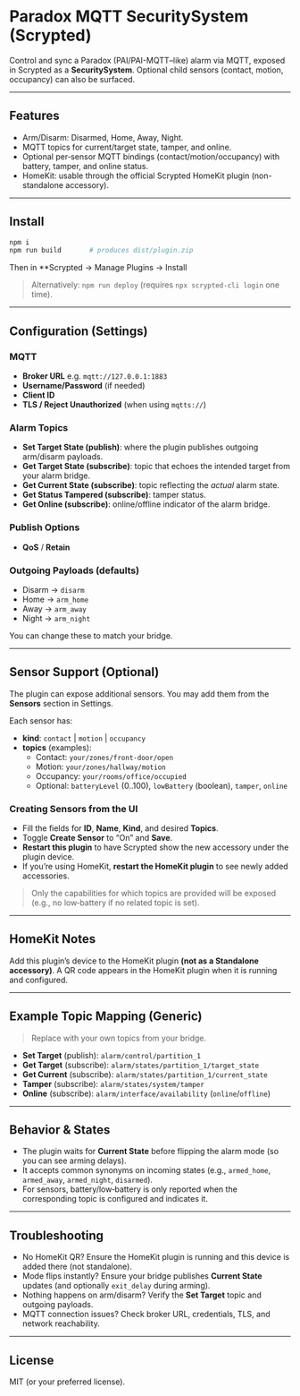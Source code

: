 # Paradox MQTT SecuritySystem (Scrypted)

Control and sync a Paradox (PAI/PAI-MQTT–like) alarm via MQTT, exposed in Scrypted as a **SecuritySystem**. Optional child sensors (contact, motion, occupancy) can also be surfaced.

---

## Features
- Arm/Disarm: Disarmed, Home, Away, Night.
- MQTT topics for current/target state, tamper, and online.
- Optional per‑sensor MQTT bindings (contact/motion/occupancy) with battery, tamper, and online status.
- HomeKit: usable through the official Scrypted HomeKit plugin (non-standalone accessory).

---

## Install
```bash
npm i
npm run build       # produces dist/plugin.zip
```
Then in **Scrypted → Manage Plugins → Install

> Alternatively: `npm run deploy` (requires `npx scrypted-cli login` one time).

---

## Configuration (Settings)
### MQTT
- **Broker URL** e.g. `mqtt://127.0.0.1:1883`
- **Username/Password** (if needed)
- **Client ID**
- **TLS / Reject Unauthorized** (when using `mqtts://`)

### Alarm Topics
- **Set Target State (publish)**: where the plugin publishes outgoing arm/disarm payloads.
- **Get Target State (subscribe)**: topic that echoes the intended target from your alarm bridge.
- **Get Current State (subscribe)**: topic reflecting the *actual* alarm state.
- **Get Status Tampered (subscribe)**: tamper status.
- **Get Online (subscribe)**: online/offline indicator of the alarm bridge.

### Publish Options
- **QoS** / **Retain**

### Outgoing Payloads (defaults)
- Disarm → `disarm`
- Home → `arm_home`
- Away → `arm_away`
- Night → `arm_night`

You can change these to match your bridge.

---

## Sensor Support (Optional)
The plugin can expose additional sensors. You may add them from the **Sensors** section in Settings.

Each sensor has:
- **kind**: `contact` | `motion` | `occupancy`
- **topics** (examples):
  - Contact: `your/zones/front-door/open`
  - Motion: `your/zones/hallway/motion`
  - Occupancy: `your/rooms/office/occupied`
  - Optional: `batteryLevel` (0..100), `lowBattery` (boolean), `tamper`, `online`

### Creating Sensors from the UI
- Fill the fields for **ID**, **Name**, **Kind**, and desired **Topics**.
- Toggle **Create Sensor** to “On” and **Save**.
- **Restart this plugin** to have Scrypted show the new accessory under the plugin device.
- If you’re using HomeKit, **restart the HomeKit plugin** to see newly added accessories.

> Only the capabilities for which topics are provided will be exposed (e.g., no low‑battery if no related topic is set).

---

## HomeKit Notes
Add this plugin’s device to the HomeKit plugin **(not as a Standalone accessory)**. A QR code appears in the HomeKit plugin when it is running and configured.

---

## Example Topic Mapping (Generic)
> Replace with your own topics from your bridge.
- **Set Target** (publish): `alarm/control/partition_1`
- **Get Target** (subscribe): `alarm/states/partition_1/target_state`
- **Get Current** (subscribe): `alarm/states/partition_1/current_state`
- **Tamper** (subscribe): `alarm/states/system/tamper`
- **Online** (subscribe): `alarm/interface/availability` (`online`/`offline`)

---

## Behavior & States
- The plugin waits for **Current State** before flipping the alarm mode (so you can see arming delays).
- It accepts common synonyms on incoming states (e.g., `armed_home`, `armed_away`, `armed_night`, `disarmed`).
- For sensors, battery/low‑battery is only reported when the corresponding topic is configured and indicates it.

---

## Troubleshooting
- No HomeKit QR? Ensure the HomeKit plugin is running and this device is added there (not standalone).
- Mode flips instantly? Ensure your bridge publishes **Current State** updates (and optionally `exit_delay` during arming).
- Nothing happens on arm/disarm? Verify the **Set Target** topic and outgoing payloads.
- MQTT connection issues? Check broker URL, credentials, TLS, and network reachability.


---

## License
MIT (or your preferred license).
